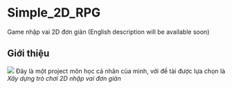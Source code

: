 # Simple_2D_RPG
Game nhập vai 2D đơn giản (English description will be available soon)

<h2>Giới thiệu</h2>

<img src="https://github.com/diepanhng0711/Simple_2D_RPG/blob/main/Artworks/demo/01.png">
Đây là một project môn học cá nhân của mình, với đề tài được lựa chọn là <span style="font-style:italic;">Xây dựng trò chơi 2D nhập vai đơn giản</span>